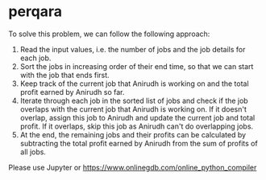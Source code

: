 # perqara

To solve this problem, we can follow the following approach:

1. Read the input values, i.e. the number of jobs and the job details for each job.
2. Sort the jobs in increasing order of their end time, so that we can start with the job that ends first.
3. Keep track of the current job that Anirudh is working on and the total profit earned by Anirudh so far.
4. Iterate through each job in the sorted list of jobs and check if the job overlaps with the current job that Anirudh is working on. If it doesn't overlap, assign this job to Anirudh and update the current job and total profit. If it overlaps, skip this job as Anirudh can't do overlapping jobs.
5. At the end, the remaining jobs and their profits can be calculated by subtracting the total profit earned by Anirudh from the sum of profits of all jobs.

Please use Jupyter or https://www.onlinegdb.com/online_python_compiler
